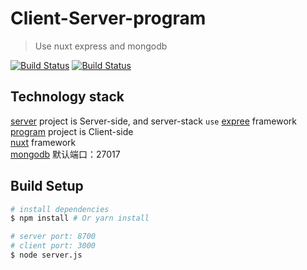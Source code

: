 # Client-Server-program

> Use nuxt express and mongodb 

[![Build Status](https://img.shields.io/myget/mongodb/v/MongoDB.Driver.Core.svg)](https://github.com/mongodb/mongo)
[![Build Status](https://img.shields.io/npm/v/npm.svg)](https://github.com/npm/npm)

## Technology stack
 [server](https://github.com/q867427795/express/tree/master/server) project is Server-side, and server-stack ```use``` [expree](http://www.expressjs.com.cn/) framework
 </br>
 [program](https://github.com/q867427795/express/tree/master/program) project is Client-side
 </br>
 [nuxt](https://nuxtjs.org/) framework
 </br>
 [mongodb](https://www.mongodb.com/)
 默认端口：27017
 
## Build Setup
``` bash
# install dependencies
$ npm install # Or yarn install

# server port: 8700
# client port: 3000
$ node server.js

```
